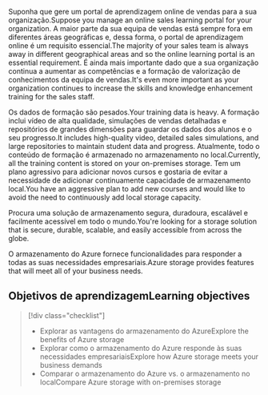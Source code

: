 <span data-ttu-id="9dc5f-101">Suponha que gere um portal de aprendizagem online de vendas para a sua organização.</span><span class="sxs-lookup"><span data-stu-id="9dc5f-101">Suppose you manage an online sales learning portal for your organization.</span></span> <span data-ttu-id="9dc5f-102">A maior parte da sua equipa de vendas está sempre fora em diferentes áreas geográficas e, dessa forma, o portal de aprendizagem online é um requisito essencial.</span><span class="sxs-lookup"><span data-stu-id="9dc5f-102">The majority of your sales team is always away in different geographical areas and so the online learning portal is an essential requirement.</span></span> <span data-ttu-id="9dc5f-103">É ainda mais importante dado que a sua organização continua a aumentar as competências e a formação de valorização de conhecimentos da equipa de vendas.</span><span class="sxs-lookup"><span data-stu-id="9dc5f-103">It's even more important as your organization continues to increase the skills and knowledge enhancement training for the sales staff.</span></span>

<span data-ttu-id="9dc5f-104">Os dados de formação são pesados.</span><span class="sxs-lookup"><span data-stu-id="9dc5f-104">Your training data is heavy.</span></span> <span data-ttu-id="9dc5f-105">A formação inclui vídeo de alta qualidade, simulações de vendas detalhadas e repositórios de grandes dimensões para guardar os dados dos alunos e o seu progresso.</span><span class="sxs-lookup"><span data-stu-id="9dc5f-105">It includes high-quality video, detailed sales simulations, and large repositories to maintain student data and progress.</span></span> <span data-ttu-id="9dc5f-106">Atualmente, todo o conteúdo de formação é armazenado no armazenamento no local.</span><span class="sxs-lookup"><span data-stu-id="9dc5f-106">Currently, all the training content is stored on your on-premises storage.</span></span> <span data-ttu-id="9dc5f-107">Tem um plano agressivo para adicionar novos cursos e gostaria de evitar a necessidade de adicionar continuamente capacidade de armazenamento local.</span><span class="sxs-lookup"><span data-stu-id="9dc5f-107">You have an aggressive plan to add new courses and would like to avoid the need to continuously add local storage capacity.</span></span>

<span data-ttu-id="9dc5f-108">Procura uma solução de armazenamento segura, duradoura, escalável e facilmente acessível em todo o mundo.</span><span class="sxs-lookup"><span data-stu-id="9dc5f-108">You're looking for a storage solution that is secure, durable, scalable, and easily accessible from across the globe.</span></span>

<span data-ttu-id="9dc5f-109">O armazenamento do Azure fornece funcionalidades para responder a todas as suas necessidades empresariais.</span><span class="sxs-lookup"><span data-stu-id="9dc5f-109">Azure storage provides features that will meet all of your business needs.</span></span>

## <a name="learning-objectives"></a><span data-ttu-id="9dc5f-110">Objetivos de aprendizagem</span><span class="sxs-lookup"><span data-stu-id="9dc5f-110">Learning objectives</span></span>
> [!div class="checklist"]
> * <span data-ttu-id="9dc5f-111">Explorar as vantagens do armazenamento do Azure</span><span class="sxs-lookup"><span data-stu-id="9dc5f-111">Explore the benefits of Azure storage</span></span>
> * <span data-ttu-id="9dc5f-112">Explorar como o armazenamento do Azure responde às suas necessidades empresariais</span><span class="sxs-lookup"><span data-stu-id="9dc5f-112">Explore how Azure storage meets your business demands</span></span>
> * <span data-ttu-id="9dc5f-113">Comparar o armazenamento do Azure vs. o armazenamento no local</span><span class="sxs-lookup"><span data-stu-id="9dc5f-113">Compare Azure storage with on-premises storage</span></span>